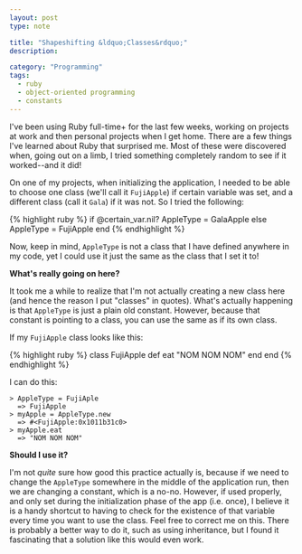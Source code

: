 ```yaml
---
layout: post
type: note

title: "Shapeshifting &ldquo;Classes&rdquo;"
description:

category: "Programming"
tags:
  - ruby
  - object-oriented programming
  - constants
---
```

I've been using Ruby full-time+ for the last few weeks, working on projects at
work and then personal projects when I get home. There are a few things I've
learned about Ruby that surprised me. Most of these were discovered when, going
out on a limb, I tried something completely random to see if it worked--and it
did!

On one of my projects, when initializing the application,  I needed to be able
to choose one class (we'll call it `FujiApple`) if certain variable was set, and a different
class (call it `Gala`) if it was not. So I tried the following:

{% highlight ruby %}
if @certain_var.nil?
  AppleType = GalaApple
else
  AppleType = FujiApple
end
{% endhighlight %}

Now, keep in mind, `AppleType` is not a class that I have defined anywhere in my
code, yet I could use it just the same as the class that I set it to!

**What's really going on here?**

It took me a while to realize that I'm not actually creating a new class here
(and hence the reason I put "classes" in quotes). What's actually happening
is that `AppleType` is just a plain old constant. However, because that constant
is pointing to a class, you can use the same as if its own class.

If my `FujiApple` class looks like this:

{% highlight ruby %}
class FujiApple
  def eat
    "NOM NOM NOM"
  end
end
{% endhighlight %}

I can do this:

    > AppleType = FujiAple
      => FujiApple
    > myApple = AppleType.new
      => #<FujiApple:0x1011b31c0>
    > myApple.eat
      => "NOM NOM NOM"

**Should I use it?**

I'm not *quite* sure how good this practice actually is, because if we need to
change the `AppleType` somewhere in the middle of the application run, then we
are changing a constant, which is a no-no. However, if used properly, and only
set during the initialization phase of the app (i.e. once), I believe it is a
handy shortcut to having to check for the existence of that variable every time
you want to use the class. Feel free to correct me on this. There is probably a
better way to do it, such as using inheritance, but I found it fascinating that
a solution like this would even work.


